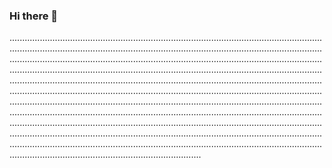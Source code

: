 ### Hi there 👋

................................................................................................................................................................................................................................................................................................................................................................................................................................................................................................................................................................................................................................................................................................................................................................................................................................................................................................................................................................................................................................................................................................................................................................................................................................................................................................................................................................................................................................................................................................